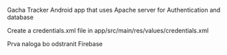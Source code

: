 Gacha Tracker Android app that uses Apache server for Authentication and database

Create a credentials.xml file in app/src/main/res/values/credentials.xml

Prva naloga bo odstranit Firebase